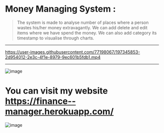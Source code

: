# Money Managing System :
> The system is made to analyse number of places where a person wastes his/her money extravagantly. We can add delete and edit items where we have spend the money.
> We can also add category its timestamp to visualise through charts.

------------------

https://user-images.githubusercontent.com/77198067/197345853-2d954012-2e3c-4f1e-8979-9ec601b5fdb1.mp4

---------------
![image](https://user-images.githubusercontent.com/77198067/197345109-797aa58c-3f98-45e1-879b-50a6c5191d9e.png)
# You can visit my website https://finance--manager.herokuapp.com/
![image](https://user-images.githubusercontent.com/77198067/197345143-f4ac6260-a8c1-41db-b691-4bc8594dbf15.png)
